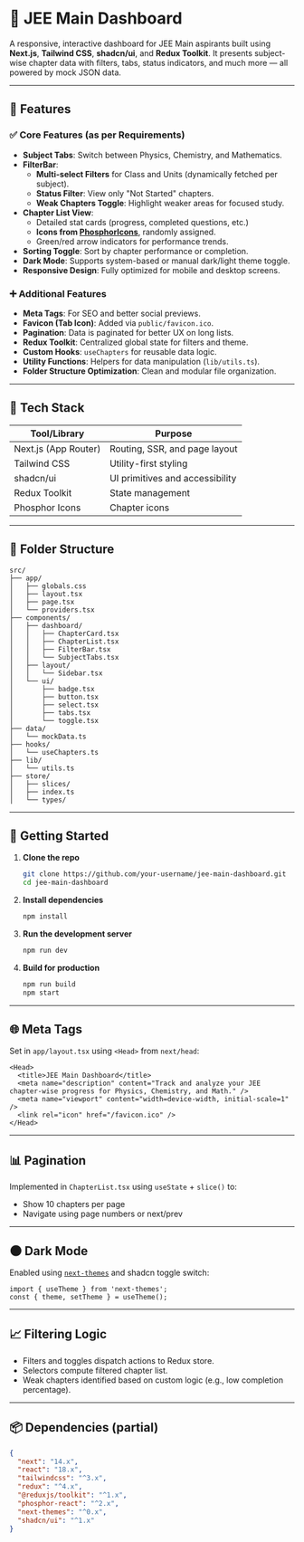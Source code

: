 # 📘 JEE Main Dashboard

A responsive, interactive dashboard for JEE Main aspirants built using **Next.js**, **Tailwind CSS**, **shadcn/ui**, and **Redux Toolkit**. It presents subject-wise chapter data with filters, tabs, status indicators, and much more — all powered by mock JSON data.

---

## 🚀 Features

### ✅ Core Features (as per Requirements)
- **Subject Tabs**: Switch between Physics, Chemistry, and Mathematics.
- **FilterBar**:
  - **Multi-select Filters** for Class and Units (dynamically fetched per subject).
  - **Status Filter**: View only "Not Started" chapters.
  - **Weak Chapters Toggle**: Highlight weaker areas for focused study.
- **Chapter List View**:
  - Detailed stat cards (progress, completed questions, etc.)
  - **Icons from [PhosphorIcons](https://phosphoricons.com/)**, randomly assigned.
  - Green/red arrow indicators for performance trends.
- **Sorting Toggle**: Sort by chapter performance or completion.
- **Dark Mode**: Supports system-based or manual dark/light theme toggle.
- **Responsive Design**: Fully optimized for mobile and desktop screens.

### ➕ Additional Features
- **Meta Tags**: For SEO and better social previews.
- **Favicon (Tab Icon)**: Added via `public/favicon.ico`.
- **Pagination**: Data is paginated for better UX on long lists.
- **Redux Toolkit**: Centralized global state for filters and theme.
- **Custom Hooks**: `useChapters` for reusable data logic.
- **Utility Functions**: Helpers for data manipulation (`lib/utils.ts`).
- **Folder Structure Optimization**: Clean and modular file organization.

---

## 🧱 Tech Stack

| Tool/Library        | Purpose                        |
|---------------------|--------------------------------|
| Next.js (App Router) | Routing, SSR, and page layout  |
| Tailwind CSS        | Utility-first styling           |
| shadcn/ui           | UI primitives and accessibility |
| Redux Toolkit       | State management                |
| Phosphor Icons      | Chapter icons                   |

---

## 📁 Folder Structure

```
src/
├── app/
│   ├── globals.css
│   ├── layout.tsx
│   ├── page.tsx
│   └── providers.tsx
├── components/
│   ├── dashboard/
│   │   ├── ChapterCard.tsx
│   │   ├── ChapterList.tsx
│   │   ├── FilterBar.tsx
│   │   └── SubjectTabs.tsx
│   ├── layout/
│   │   └── Sidebar.tsx
│   └── ui/
│       ├── badge.tsx
│       ├── button.tsx
│       ├── select.tsx
│       ├── tabs.tsx
│       └── toggle.tsx
├── data/
│   └── mockData.ts
├── hooks/
│   └── useChapters.ts
├── lib/
│   └── utils.ts
├── store/
│   ├── slices/
│   ├── index.ts
│   └── types/
```

---

## 🔧 Getting Started

1. **Clone the repo**
   ```bash
   git clone https://github.com/your-username/jee-main-dashboard.git
   cd jee-main-dashboard
   ```

2. **Install dependencies**
   ```bash
   npm install
   ```

3. **Run the development server**
   ```bash
   npm run dev
   ```

4. **Build for production**
   ```bash
   npm run build
   npm start
   ```

---

## 🌐 Meta Tags

Set in `app/layout.tsx` using `<Head>` from `next/head`:
```tsx
<Head>
  <title>JEE Main Dashboard</title>
  <meta name="description" content="Track and analyze your JEE chapter-wise progress for Physics, Chemistry, and Math." />
  <meta name="viewport" content="width=device-width, initial-scale=1" />
  <link rel="icon" href="/favicon.ico" />
</Head>
```

---

## 📊 Pagination

Implemented in `ChapterList.tsx` using `useState` + `slice()` to:
- Show 10 chapters per page
- Navigate using page numbers or next/prev

---

## 🌑 Dark Mode

Enabled using [`next-themes`](https://github.com/pacocoursey/next-themes) and shadcn toggle switch:
```tsx
import { useTheme } from 'next-themes';
const { theme, setTheme } = useTheme();
```

---

## 📈 Filtering Logic

- Filters and toggles dispatch actions to Redux store.
- Selectors compute filtered chapter list.
- Weak chapters identified based on custom logic (e.g., low completion percentage).

---

## 📦 Dependencies (partial)

```json
{
  "next": "14.x",
  "react": "18.x",
  "tailwindcss": "^3.x",
  "redux": "^4.x",
  "@reduxjs/toolkit": "^1.x",
  "phosphor-react": "^2.x",
  "next-themes": "^0.x",
  "shadcn/ui": "^1.x"
}
```

